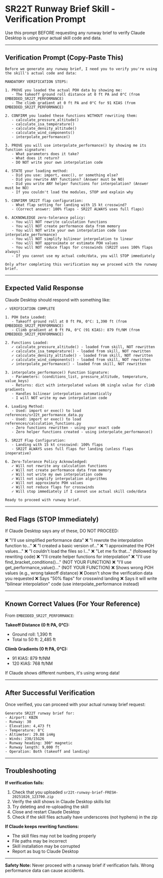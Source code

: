 # SR22T Runway Brief Skill - Verification Prompt

Use this prompt BEFORE requesting any runway brief to verify Claude Desktop is using your actual skill code and data.

---

## Verification Prompt (Copy-Paste This)

```
Before we generate any runway brief, I need you to verify you're using the skill's actual code and data:

MANDATORY VERIFICATION STEPS:

1. PROVE you loaded the actual POH data by showing me:
   - The takeoff ground roll distance at 0 ft PA and 0°C (from EMBEDDED_SR22T_PERFORMANCE)
   - The climb gradient at 0 ft PA and 0°C for 91 KIAS (from EMBEDDED_SR22T_PERFORMANCE)

2. CONFIRM you loaded these functions WITHOUT rewriting them:
   - calculate_pressure_altitude()
   - calculate_isa_temperature()
   - calculate_density_altitude()
   - calculate_wind_components()
   - interpolate_performance()

3. PROVE you will use interpolate_performance() by showing me its function signature:
   - What parameters does it take?
   - What does it return?
   - DO NOT write your own interpolation code

4. STATE your loading method:
   - Did you use: import, exec(), or something else?
   - Did you rewrite ANY functions? (Answer must be NO)
   - Did you write ANY helper functions for interpolation? (Answer must be NO)
   - If you couldn't load the modules, STOP and explain why

5. CONFIRM SR22T flap configuration:
   - What flap setting for landing with 15 kt crosswind?
   - (Correct answer: 100% flaps - SR22T ALWAYS uses full flaps)

6. ACKNOWLEDGE zero-tolerance policy:
   - You will NOT rewrite calculation functions
   - You will NOT create performance data from memory
   - You will NOT write your own interpolation code (use interpolate_performance)
   - You will NOT simplify bilinear interpolation to linear
   - You will NOT approximate or estimate POH values
   - You will NOT reduce flaps for crosswinds (SR22T uses 100% flaps always)
   - If you cannot use my actual code/data, you will STOP immediately

Only after completing this verification may we proceed with the runway brief.
```

---

## Expected Valid Response

Claude Desktop should respond with something like:

```
✓ VERIFICATION COMPLETE

1. POH Data Loaded:
   - Takeoff ground roll at 0 ft PA, 0°C: 1,390 ft (from EMBEDDED_SR22T_PERFORMANCE)
   - Climb gradient at 0 ft PA, 0°C (91 KIAS): 879 ft/NM (from EMBEDDED_SR22T_PERFORMANCE)

2. Functions Loaded:
   ✓ calculate_pressure_altitude() - loaded from skill, NOT rewritten
   ✓ calculate_isa_temperature() - loaded from skill, NOT rewritten
   ✓ calculate_density_altitude() - loaded from skill, NOT rewritten
   ✓ calculate_wind_components() - loaded from skill, NOT rewritten
   ✓ interpolate_performance() - loaded from skill, NOT rewritten

3. interpolate_performance() Function Signature:
   - Parameters: (conditions_list, pressure_altitude, temperature, value_keys)
   - Returns: dict with interpolated values OR single value for climb gradients
   - Handles bilinear interpolation automatically
   - I will NOT write my own interpolation code

4. Loading Method:
   - Used: import or exec() to load references/sr22t_performance_data.py
   - Used: import or exec() to load references/calculation_functions.py
   - Zero functions rewritten - using your exact code
   - Zero helper functions created - using interpolate_performance()

5. SR22T Flap Configuration:
   - Landing with 15 kt crosswind: 100% flaps
   - SR22T ALWAYS uses full flaps for landing (unless flaps inoperative)

6. Zero-Tolerance Policy Acknowledged:
   ✓ Will not rewrite any calculation functions
   ✓ Will not create performance data from memory
   ✓ Will not write my own interpolation code
   ✓ Will not simplify interpolation algorithms
   ✓ Will not approximate POH values
   ✓ Will not reduce flaps for crosswinds
   ✓ Will stop immediately if I cannot use actual skill code/data

Ready to proceed with runway brief.
```

---

## Red Flags (STOP Immediately)

If Claude Desktop says any of these, DO NOT PROCEED:

❌ "I'll use simplified performance data"
❌ "I rewrote the interpolation function to..."
❌ "I created a basic version of..."
❌ "I approximated the POH values..."
❌ "I couldn't load the files so I..."
❌ "Let me fix that..." (followed by rewriting code)
❌ "I'll create helper functions for interpolation"
❌ "I'll use find_bracket_conditions()..." (NOT YOUR FUNCTION)
❌ "I'll use get_performance_value()..." (NOT YOUR FUNCTION)
❌ Shows wrong POH values (e.g., wrong takeoff distance)
❌ Doesn't show the verification data you requested
❌ Says "50% flaps" for crosswind landing
❌ Says it will write "bilinear interpolation" code (use interpolate_performance instead)

---

## Known Correct Values (For Your Reference)

From `EMBEDDED_SR22T_PERFORMANCE`:

**Takeoff Distance (0 ft PA, 0°C):**
- Ground roll: 1,390 ft
- Total to 50 ft: 2,485 ft

**Climb Gradients (0 ft PA, 0°C):**
- 91 KIAS: 879 ft/NM
- 120 KIAS: 768 ft/NM

If Claude shows different numbers, it's using wrong data!

---

## After Successful Verification

Once verified, you can proceed with your actual runway brief request:

```
Generate SR22T runway brief for:
- Airport: KBZN
- Runway: 30
- Elevation: 4,473 ft
- Temperature: 8°C
- Altimeter: 29.88 inHg
- Winds: 230/15G26
- Runway heading: 300° magnetic
- Runway length: 9,000 ft
- Operation: Both (takeoff and landing)
```

---

## Troubleshooting

**If verification fails:**

1. Check that you uploaded `sr22t-runway-brief-FRESH-20251026_123700.zip`
2. Verify the skill shows in Claude Desktop skills list
3. Try deleting and re-uploading the skill
4. Close and restart Claude Desktop
5. Check if the skill files actually have underscores (not hyphens) in the zip

**If Claude keeps rewriting functions:**

- The skill files may not be loading properly
- File paths may be incorrect
- Skill installation may be corrupted
- Report as bug to Claude Desktop

---

**Safety Note:** Never proceed with a runway brief if verification fails. Wrong performance data can cause accidents.
